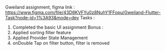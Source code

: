 Gweiland assignment, figma link : https://www.figma.com/file/43D6KVFYu0z8NuhY1FFopu/Gweiland-Flutter-Task?node-id=1%3A93&mode=dev
Tasks : 
1) Completed the basic UI assignment
Bonus : 
1) Applied sorting filter feature
2) Applied Provider State Management
3) onDouble Tap on filter button, filter is removed
